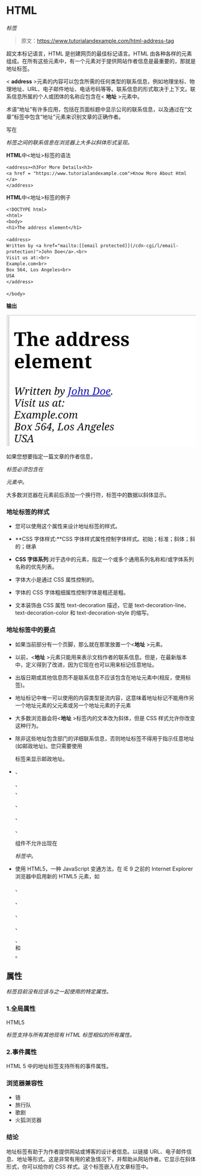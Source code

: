 # HTML

<address>标签</address>

> 原文：<https://www.tutorialandexample.com/html-address-tag>

超文本标记语言，HTML 是创建网页的最佳标记语言。HTML 由各种各样的元素组成。在所有这些元素中，有一个元素对于提供网站作者信息是最重要的，那就是地址标签。

< **address** >元素的内容可以包含所需的任何类型的联系信息，例如地理坐标、物理地址、URL、电子邮件地址、电话号码等等。联系信息的形式取决于上下文。联系信息所属的个人或团体的名称应包含在< **地址** >元素中。

术语“地址”有许多应用，包括在页面标题中显示公司的联系信息，以及通过在“文章”标签中包含“地址”元素来识别文章的正确作者。

写在

<address>标签之间的联系信息在浏览器上大多以斜体形式呈现。</address>

**HTML**中<地址>标签的语法

```
<address><h3For More Details<h3>
<a href = "https://www.tutorialandexample.com">Know More About Html </a>
</address> 
```

**HTML**中<地址>标签的例子

```
<!DOCTYPE html>
<html>
<body>
<h1>The address element</h1>

<address>
Written by <a href="mailto:[[email protected]](/cdn-cgi/l/email-protection)">John Doe</a>.<br> 
Visit us at:<br>
Example.com<br>
Box 564, Los Angeles<br>
USA
</address>

</body> 
```

**输出**

![Html <address> Tag](img/60122dbc7a753a6e89e5b52879fc1472.png)

如果您想要指定一篇文章的作者信息，

<address>标签必须包含在

元素中。

</address>

大多数浏览器在元素前后添加一个换行符，标签中的数据以斜体显示。

### 地址标签的样式

*   您可以使用这个属性来设计地址标签的样式。

*   **CSS 字体样式:**CSS 字体样式属性控制字体样式。初始；标准；斜体；斜的；继承

*   **CSS 字体系列**:对于选中的元素，指定一个或多个通用系列名称和/或字体系列名称的优先列表。

*   字体大小是通过 CSS 属性控制的。

*   字体的 CSS 字体粗细属性控制字体是粗还是粗。

*   文本装饰由 CSS 属性 text-decoration 描述，它是 text-decoration-line、text-decoration-color 和 text-decoration-style 的缩写。

### 地址标签中的要点

*   如果当前部分有一个页脚，那么就在那里放置一个<**地址** >元素。

*   以前，<**地址** >元素只能用来表示文档作者的联系信息。但是，在最新版本中，定义得到了改进，因为它现在也可以用来标记任意地址。

*   出版日期或其他信息而不是联系信息不应该包含在地址元素中(相反，使用<time>标签)。</time>

*   地址标记中唯一可以使用的内容类型是流内容，这意味着地址标记不能用作另一个地址元素的父元素或另一个地址元素的子元素

*   大多数浏览器会将<**地址** >标签内的文本改为斜体，但是 CSS 样式允许你改变这种行为。

*   除非这些地址包含部门的详细联系信息，否则地址标签不得用于指示任意地址(如邮政地址)。您只需要使用

    标签来显示邮政地址。

*   、

    <aside>、

    <nav>、

    、

    、

    <footer>、

    <hgroup h1-h6="" and="" other="" address="">组件不允许出现在

    <address>标签中。</address>

    </hgroup>

    </footer>

    

    

    </nav>

    </aside>

    

*   使用 HTML5，一种 JavaScript 变通方法，在 IE 9 之前的 Internet Explorer 浏览器中启用新的 HTML5 元素，如

    <main>、

    、

    、

    、

    <nav>、

    <aside>和

    <footer>。</footer>

    </aside>

    </nav>

    

    

    

    </main>

## **属性**

<address>标签目前没有应该与之一起使用的特定属性。</address>

### 1.全局属性

HTML5

<address>标签支持与所有其他现有 HTML 标签相似的所有属性。</address>

### 2.事件属性

HTML 5 中的地址标签支持所有的事件属性。

### 浏览器兼容性

*   铬
*   旅行队
*   歌剧
*   火狐浏览器

### 结论

地址标签有助于为作者提供网站或博客的设计者信息。以链接 URL、电子邮件信息、地址等形式。这是非常有用的紧急情况下，并帮助从网站作者。它显示在斜体形式，你可以给你的 CSS 样式。这个标签嵌入在文章标签中。